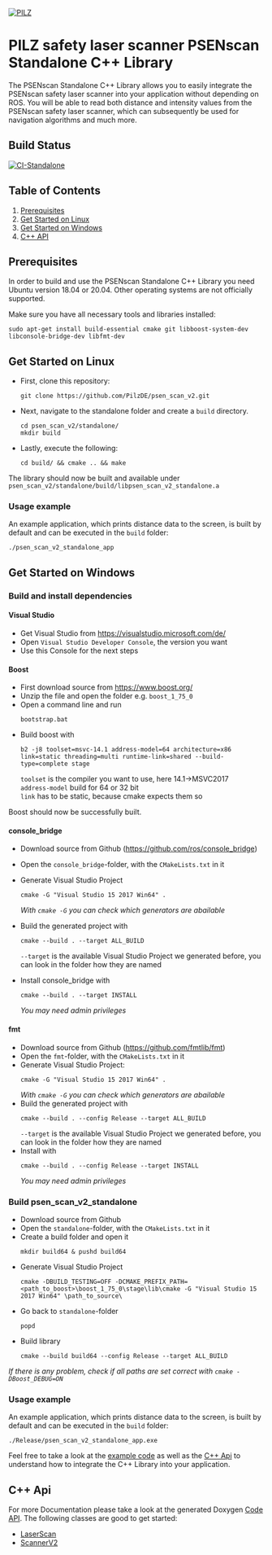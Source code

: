 [![PILZ](../img/pilz-logo.png)](https://www.pilz.com)

# PILZ safety laser scanner PSENscan Standalone C++ Library

The PSENscan Standalone C++ Library allows you to easily integrate the PSENscan safety laser scanner into your application without depending on ROS. You will be able to read both distance and intensity values from the PSENscan safety laser scanner, which can subsequently be used for navigation algorithms and much more.

## Build Status
[![CI-Standalone](https://github.com/PilzDE/psen_scan_v2/workflows/CI-Standalone/badge.svg?event=push)](https://github.com/PilzDE/psen_scan_v2/actions?query=event%3Apush+workflow%3ACI-Standalone+branch%3Amain)

## Table of Contents

1. [Prerequisites](#prerequisites)
2. [Get Started on Linux](#get-started-on-linux)
3. [Get Started on Windows](#get-started-on-windows)
4. [C++ API](#c++-api)

## Prerequisites
In order to build and use the PSENscan Standalone C++ Library you need Ubuntu version 18.04 or 20.04. Other operating systems are not officially supported.

Make sure you have all necessary tools and libraries installed:
```
sudo apt-get install build-essential cmake git libboost-system-dev libconsole-bridge-dev libfmt-dev
```

## Get Started on Linux

- First, clone this repository:
  ```
  git clone https://github.com/PilzDE/psen_scan_v2.git
  ```

- Next, navigate to the standalone folder and create a `build` directory.
  ```
  cd psen_scan_v2/standalone/
  mkdir build
  ```

- Lastly, execute the following:
  ```
  cd build/ && cmake .. && make
  ```

The library should now be built and available under `psen_scan_v2/standalone/build/libpsen_scan_v2_standalone.a`

### Usage example
An example application, which prints distance data to the screen, is built by default and can be executed in the `build` folder:
```
./psen_scan_v2_standalone_app
```

## Get Started on Windows
### Build and install dependencies
#### Visual Studio
- Get Visual Studio from https://visualstudio.microsoft.com/de/
- Open `Visual Studio Developer Console`, the version you want
- Use this Console for the next steps

#### Boost
- First download source from https://www.boost.org/
- Unzip the file and open the folder e.g. `boost_1_75_0`
- Open a command line and run
  ```
  bootstrap.bat
  ```
- Build boost with
  ```
  b2 -j8 toolset=msvc-14.1 address-model=64 architecture=x86 link=static threading=multi runtime-link=shared --build-type=complete stage
  ```
  `toolset` is the compiler you want to use, here 14.1->MSVC2017 <br>
  `address-model` build for 64 or 32 bit <br>
  `link` has to be static, because cmake expects them so

Boost should now be successfully built.

#### console_bridge
- Download source from Github (https://github.com/ros/console_bridge)
- Open the `console_bridge`-folder, with the `CMakeLists.txt` in it
- Generate Visual Studio Project
  ```
  cmake -G "Visual Studio 15 2017 Win64" .
  ```
  _With `cmake -G` you can check which generators are abailable_

- Build the generated project with 
  ```
  cmake --build . --target ALL_BUILD
  ```
  `--target` is the available Visual Studio Project we generated before, you can look in the folder how they are named

- Install console_bridge with 
  ```
  cmake --build . --target INSTALL
  ```
  _You may need admin privileges_

#### fmt
- Download source from Github (https://github.com/fmtlib/fmt)
- Open the `fmt`-folder, with the `CMakeLists.txt` in it
- Generate Visual Studio Project: 
   ```
   cmake -G "Visual Studio 15 2017 Win64" .
   ```
   _With `cmake -G` you can check which generators are abailable_
- Build the generated project with 
  ```
  cmake --build . --config Release --target ALL_BUILD
  ```
  `--target` is the available Visual Studio Project we generated before, you can look in the folder how they are named
- Install with 
  ```
  cmake --build . --config Release --target INSTALL
  ```
  _You may need admin privileges_

### Build psen_scan_v2_standalone
- Download source from Github
- Open the `standalone`-folder, with the `CMakeLists.txt` in it
- Create a build folder and open it 
  ```
  mkdir build64 & pushd build64
  ```
- Generate Visual Studio Project 
  ```
  cmake -DBUILD_TESTING=OFF -DCMAKE_PREFIX_PATH=<path_to_boost>\boost_1_75_0\stage\lib\cmake -G "Visual Studio 15 2017 Win64" \path_to_source\
  ```
- Go back to `standalone`-folder 
  ```
  popd
  ```
- Build library 
  ```
  cmake --build build64 --config Release --target ALL_BUILD
  ```

_If there is any problem, check if all paths are set correct with `cmake -DBoost_DEBUG=ON`_

### Usage example
An example application, which prints distance data to the screen, is built by default and can be executed in the `build` folder:
```
./Release/psen_scan_v2_standalone_app.exe
```

Feel free to take a look at the [example code](https://github.com/PilzDE/psen_scan_v2/blob/main/standalone/main.cpp) as well as the [C++ Api](#c++-api) to understand how to integrate the C++ Library into your application.


## C++ Api
For more Documentation please take a look at the generated Doxygen [Code API][]. The following classes are good to get started:
 - [LaserScan][]
 - [ScannerV2][]



[Code API]: http://docs.ros.org/en/melodic/api/psen_scan_v2/html/
[LaserScan]: http://docs.ros.org/en/melodic/api/psen_scan_v2/html/classpsen__scan__v2_1_1LaserScan.html
[ScannerV2]: http://docs.ros.org/en/melodic/api/psen_scan_v2/html/classpsen__scan__v2_1_1ScannerV2.html
